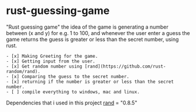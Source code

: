 # rust-guessing-game

"Rust guessing game" the idea of the game is generating a number between (x and y) for e.g. 1 to 100, and whenever the user enter a guess the game returns the guess is greater or less than the secret number, using rust.

```
- [x] Making Greeting for the game.
- [x] Getting input from the user.
- [x] Get random number using [rand](https://github.com/rust-random/rand).
- [x] Comparing the guess to the secret number.
- [x] returning if the number is greater or less than the secret number.
- [ ] compile everything to windows, mac and linux.

```


Dependencies that i used in this project
[rand](https://github.com/rust-random/rand) = "0.8.5"
